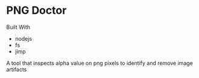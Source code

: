 # PNG Doctor

Built With
* nodejs
* fs
* jimp

A tool that inspects alpha value on png pixels to identify and remove image artifacts